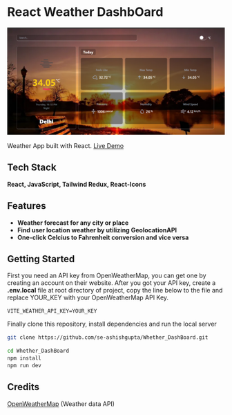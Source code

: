 # React Weather DashbOard

![](src/assets/UI-Look.png)

Weather App built with React.
[Live Demo](https://whether-dash-board.vercel.app)

## Tech Stack

**React, JavaScript, Tailwind Redux, React-Icons**

## Features

- **Weather forecast for any city or place**
- **Find user location weather by utilizing GeolocationAPI**
- **One-click Celcius to Fahrenheit conversion and vice versa**

## Getting Started

First you need an API key from OpenWeatherMap, you can get one by creating an account on their website.
After you got your API key, create a **.env.local** file at root directory of project, copy the line below to the file and replace YOUR_KEY with your OpenWeatherMap API Key.

```
VITE_WEATHER_API_KEY=YOUR_KEY
```

Finally clone this repository, install dependencies and run the local server

```bash
git clone https://github.com/se-ashishgupta/Whether_DashBoard.git
```

```bash
cd Whether_DashBoard
npm install
npm run dev
```

## Credits

[OpenWeatherMap](https://openweathermap.org/ 'OpenWeatherMap') (Weather data API)